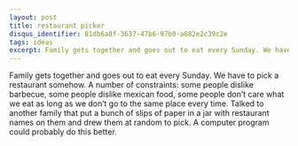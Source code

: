 ```yaml
---
layout: post
title: restaurant picker
disqus_identifier: 81db6a8f-3637-47b6-97b0-a682e2c39c2e
tags: ideas
excerpt: Family gets together and goes out to eat every Sunday. We have to pick a restaurant somehow.
---
```


Family gets together and goes out to eat every Sunday. We have to pick a restaurant somehow. A number of constraints: some people dislike barbecue, some people dislike mexican food, some people don’t care what we eat as long as we don’t go to the same place every time. Talked to another family that put a bunch of slips of paper in a jar with restaurant names on them and drew them at random to pick. A computer program could probably do this better.